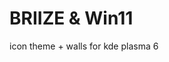 # BRIIZE & Win11

















































































icon theme + walls for kde plasma 6
